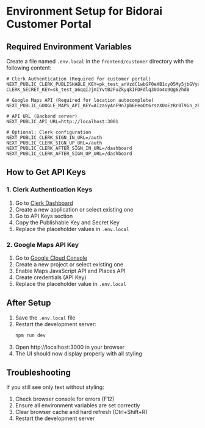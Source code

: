 # Environment Setup for Bidorai Customer Portal

## Required Environment Variables

Create a file named `.env.local` in the `frontend/customer` directory with the following content:

```env
# Clerk Authentication (Required for customer portal)
NEXT_PUBLIC_CLERK_PUBLISHABLE_KEY=pk_test_anVzdC1wbGF0eXB1cy05My5jbGVyay5hY2NvdW50cy5kZXYk
CLERK_SECRET_KEY=sk_test_a6qqIJjmIYvtB2FuZkyqkIFDFdlq30Oo4o9Qg62hdB

# Google Maps API (Required for location autocomplete)
NEXT_PUBLIC_GOOGLE_MAPS_API_KEY=AIzaSyAnF9n7pb6PeoOt6rszX0oEzRr0l9Gn_zk

# API URL (Backend server)
NEXT_PUBLIC_API_URL=http://localhost:3001

# Optional: Clerk configuration
NEXT_PUBLIC_CLERK_SIGN_IN_URL=/auth
NEXT_PUBLIC_CLERK_SIGN_UP_URL=/auth
NEXT_PUBLIC_CLERK_AFTER_SIGN_IN_URL=/dashboard
NEXT_PUBLIC_CLERK_AFTER_SIGN_UP_URL=/dashboard
```

## How to Get API Keys

### 1. Clerk Authentication Keys
1. Go to [Clerk Dashboard](https://dashboard.clerk.com/)
2. Create a new application or select existing one
3. Go to API Keys section
4. Copy the Publishable Key and Secret Key
5. Replace the placeholder values in `.env.local`

### 2. Google Maps API Key
1. Go to [Google Cloud Console](https://console.cloud.google.com/)
2. Create a new project or select existing one
3. Enable Maps JavaScript API and Places API
4. Create credentials (API Key)
5. Replace the placeholder value in `.env.local`

## After Setup

1. Save the `.env.local` file
2. Restart the development server:
   ```bash
   npm run dev
   ```
3. Open http://localhost:3000 in your browser
4. The UI should now display properly with all styling

## Troubleshooting

If you still see only text without styling:
1. Check browser console for errors (F12)
2. Ensure all environment variables are set correctly
3. Clear browser cache and hard refresh (Ctrl+Shift+R)
4. Restart the development server 